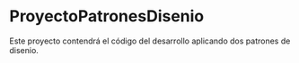# ProyectoPatronesDisenio
Este proyecto contendrá el código del desarrollo aplicando dos patrones de disenio.
